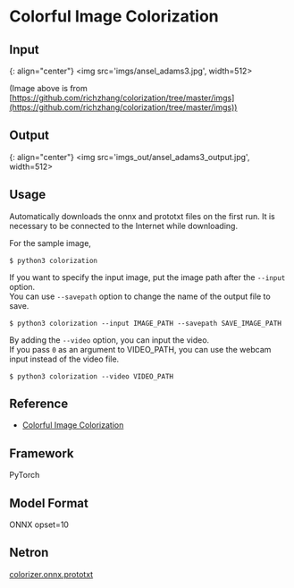 # Colorful Image Colorization

## Input

{: align="center"}
<img src='imgs/ansel_adams3.jpg', width=512>

(Image above is from [https://github.com/richzhang/colorization/tree/master/imgs](https://github.com/richzhang/colorization/tree/master/imgs))

## Output

{: align="center"}
<img src='imgs_out/ansel_adams3_output.jpg', width=512>

## Usage
Automatically downloads the onnx and prototxt files on the first run.
It is necessary to be connected to the Internet while downloading.

For the sample image,
```
$ python3 colorization
```

If you want to specify the input image, put the image path after the `--input` option.  
You can use `--savepath` option to change the name of the output file to save.
```
$ python3 colorization --input IMAGE_PATH --savepath SAVE_IMAGE_PATH
```

By adding the `--video` option, you can input the video.   
If you pass `0` as an argument to VIDEO_PATH, you can use the webcam input instead of the video file.
```
$ python3 colorization --video VIDEO_PATH
```

## Reference

- [Colorful Image Colorization](https://github.com/richzhang/colorization)

## Framework

PyTorch

## Model Format

ONNX opset=10

## Netron

[colorizer.onnx.prototxt]()

